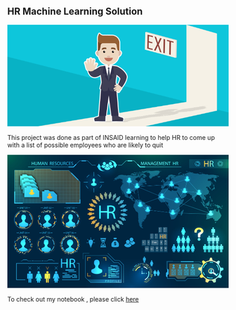 ## HR Machine Learning Solution

![enter image description here](https://github.com/manishasoy/HR--Employee-attrition/blob/main/Attrtion.png)

This project was done as part of INSAID learning to help HR to come up with a list of possible employees who are likely to quit

![enter image description here](https://github.com/manishasoy/HR--Employee-attrition/blob/main/hr-analytics-10.jpg)

To check out my notebook , please click [here](https://github.com/manishasoy/HR--Employee-attrition/blob/main/HR_Analytics.ipynb)
